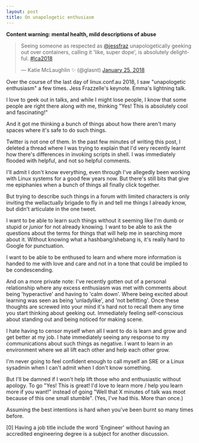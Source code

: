 ```yaml
---
layout: post
title: On unapologetic enthusiasm
---
```


**Content warning: mental health, mild descriptions of abuse**


<blockquote class="twitter-tweet" data-lang="en"><p lang="en" dir="ltr">Seeing someone as respected as <a href="https://twitter.com/jessfraz?ref_src=twsrc%5Etfw">@jessfraz</a> unapologetically geeking out over containers, calling it &#39;like, super dope&#39;, is absolutely delightful. <a href="https://twitter.com/hashtag/lca2018?src=hash&amp;ref_src=twsrc%5Etfw">#lca2018</a></p>&mdash; Katie McLaughlin ✨ (@glasnt) <a href="https://twitter.com/glasnt/status/956654988511518720?ref_src=twsrc%5Etfw">January 25, 2018</a></blockquote>
<script async src="https://platform.twitter.com/widgets.js" charset="utf-8"></script>


Over the course of the last day of linux.conf.au 2018, I saw "unapologetic enthusiasm" a few times. Jess Frazzelle's keynote. Emma's lightning talk. 

I love to geek out in talks, and while I might lose people, I know that some people are right there along with me, thinking "Yes! This is absolutely cool and fascinating!"

And it got me thinking a bunch of things about how there aren't many spaces where it's safe to do such things. 

Twitter is not one of them. In the past few minutes of writing this post, I deleted a thread where I was trying to explain that I'd very recently learnt how there's differences in invoking scripts in shell. I was immediately flooded with helpful, and not so helpful comments. 

I'll admit I don't know everything, even through I've allegedly been working with Linux systems for a good few years now. But there's still bits that give me epiphanies when a bunch of things all finally click together. 

But trying to describe such things in a forum with limited characters is only inviting the wellactually brigade to fly in and tell me things I already know, but didn't articulate in the one tweet. 

I want to be able to learn such things without it seeming like I'm dumb or stupid or *junior* for not already knowing. I want to be able to ask the questions about the terms for things that will help me in searching more about it. Without knowing what a hashbang/shebang is, it's really hard to Google for punctuation.

I want to be able to be enthused to learn and where more information is handed to me with love and care and not in a tone that could be implied to be condescending. 

And on a more private note: I've recently gotten out of a personal relationship where any excess enthusiasm was met with comments about being 'hyperactive' and having to 'calm down'. Where being excited about learning was seen as being 'unladylike', and 'not befitting'. Once these thoughts are screwed into your mind it's hard not to recall them any time you start thinking about geeking out. Immediately feeling self-conscious about standing out and being noticed for making scene. 

I hate having to censor myself when all I want to do is learn and grow and get better at my job. I hate immediately seeing any response to my communications about such things as negative. I want to learn in an environment where we all lift each other and help each other grow. 

I'm never going to feel confident enough to call myself an SRE or a Linux sysadmin when I can't admit when I don't know something. 

But I'll be damned if I won't help lift those who and enthusiastic without apology. To go "Yes! This is great! I'd love to learn more / help you learn more if you want!" instead of going "Well that X minutes of talk was moot because of this one small stumble". (Yes, I've had this. More than once.)

Assuming the best intentions is hard when you've been burnt so many times before. 




[0] Having a job title include the word 'Engineer' without having an accredited engineering degree is a subject for another discussion. 















